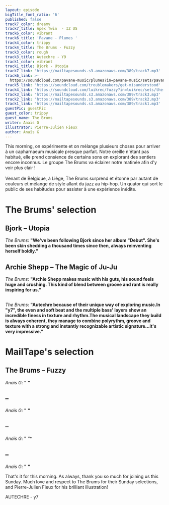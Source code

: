 ```yaml
---
layout: episode
bigTitle_font_ratio: '6'
published: false
track7_color: dreamy
track7_title: Apex Twin  - IZ US
track6_color: vibrant
track6_title: 'Pavane - Plumes '
track4_color: trippy
track4_title: The Brums - Fuzzy
track3_color: rough
track3_title: Autechre - Y9
track1_color: vibrant
track1_title: Bjork - Utopia
track7_link: 'https://mailtapesounds.s3.amazonaws.com/389/track7.mp3'
track6_link: >-
  https://soundcloud.com/pavane-music/plumes?in=pavane-music/sets/pavane-ep2-pppp
track5_link: 'https://soundcloud.com/troublemakers/get-misunderstood'
track4_link: 'https://soundcloud.com/luikrec/fuzzy?in=luikrec/sets/the-brums'
track3_link: 'https://mailtapesounds.s3.amazonaws.com/389/track3.mp3'
track2_link: 'https://mailtapesounds.s3.amazonaws.com/389/track2.mp3'
track1_link: 'https://mailtapesounds.s3.amazonaws.com/389/track1.mp3'
guestPic: guestPic
guest_color: trippy
guest_name: The Brums
writer: Anaïs G
illustrator: Pierre-Julien Fieux
author: Anaïs G
---
```

<p id="introduction">This morning, on expérimente et  on mélange plusieurs choses pour arriver à un capharnaeum musicale presque parfait. Notre oreille n'étant pas habitué, elle prend consience de certains sons en explorant des sentiers encore inconnus. Le groupe The Brums va éclairer notre matinée afin d'y voir plus clair !
<br><br>
Venant de Belgique, à Liège, The Brums surprend et étonne par autant de couleurs et mélange de style allant du jazz au hip-hop. Un quator qui sort le public de ses habitudes pour assister à une expérience inédite.
</p>

# The Brums' selection

## Bjork – Utopia
_The Brums_: **"**We've been following Bjork since her album "Debut". She's been skin shedding a thousand times since then, always reinventing herself boldly.**"**

## Archie Shepp – The Magic of Ju-Ju
_The Brums_: **"**Archie Shepp makes music with his guts, his sound feels huge and crushing. This kind of blend between groove and rant is really inspiring for us.**"**

##  
_The Brums_: **"**Autechre because of their unique way of exploring music.In "y7", the even and soft beat and the multiple bass' layers show an incredible finess in texture and rhythm.The musical landscape they build is always coherent, they manage to combine polyrythm, groove and texture with a strong and instantly recognizable artistic signature...it's very impressive.**"**


# MailTape's selection

## The Brums – Fuzzy
_Anaïs G_: **"** **"**

##  – 
_Anaïs G_: **"** **"**

## – 
_Anaïs G_: **"** *"**

##  – 
_Anaïs G_: **"** **"**


<p id="outroduction"> That's it for this morning. As always, thank you so much for joining us this Sunday. Much love and respect to The Brums for their Sunday selections, and Pierre-Julien Fieux for his brilliant illustration!</p>





AUTECHRE - y7

